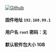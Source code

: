[![Github](https://img.shields.io/badge/Release文件可在国内加速站下载-FC7C0D?logo=github&logoColor=fff&labelColor=000&style=for-the-badge)](https://wkdaily.cpolar.top/archives/1) 
#### 固件地址 `192.168.99.1`
#### 用户名 `root` 密码：无
#### 默认软件包大小 1GB 
